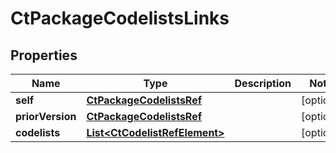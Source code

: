 

# CtPackageCodelistsLinks

## Properties

Name | Type | Description | Notes
------------ | ------------- | ------------- | -------------
**self** | [**CtPackageCodelistsRef**](CtPackageCodelistsRef.md) |  |  [optional]
**priorVersion** | [**CtPackageCodelistsRef**](CtPackageCodelistsRef.md) |  |  [optional]
**codelists** | [**List&lt;CtCodelistRefElement&gt;**](CtCodelistRefElement.md) |  |  [optional]





